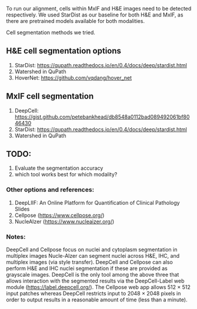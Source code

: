 To run our alignment, cells within MxIF and H&E images need to be detected respectively. We used StarDist as our baseline for both H&E and MxIF, as there are pretrained models available for both modalities. 

Cell segmentation methods we tried.
## H&E cell segmentation options
1. StarDist: https://qupath.readthedocs.io/en/0.4/docs/deep/stardist.html
2. Watershed in QuPath
3. HoverNet: https://github.com/vqdang/hover_net

## MxIF cell segmentation
1. DeepCell: https://gist.github.com/petebankhead/db8548a0112bad089492061bf8046430
2. StarDist: https://qupath.readthedocs.io/en/0.4/docs/deep/stardist.html
3. Watershed in QuPath


## TODO:
1. Evaluate the segmentation accuracy
2. which tool works best for which modality?

### Other options and references:
1. DeepLIIF: An Online Platform for Quantification of Clinical Pathology Slides
2. Cellpose (https://www.cellpose.org/)  
3. NucleAIzer (https://www.nucleaizer.org/)

### Notes:
DeepCell and Cellpose focus on nuclei and cytoplasm segmentation in multiplex images 
Nucle-Alzer can segment nuclei across H&E, IHC, and multiplex images (via style transfer). 
DeepCell and Cellpose can also perform H&E and IHC nuclei segmentation if these are 
provided as grayscale images. DeepCell is the only tool among the above three that allows 
interaction with the segmented results via the DeepCell-Label web module (https://label.deepcell.org/). 
The Cellpose web app allows 512 × 512 input patches whereas DeepCell restricts input to 2048 × 2048 pixels 
in order to output results in a reasonable amount of time (less than a minute).















